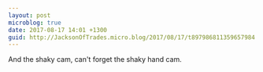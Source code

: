 ```yaml
---
layout: post
microblog: true
date: 2017-08-17 14:01 +1300
guid: http://JacksonOfTrades.micro.blog/2017/08/17/t897986811359657984.html
---
```

And the shaky cam, can't forget the shaky hand cam.

